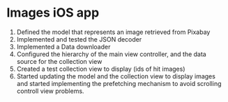 # Images iOS app

1. Defined the model that represents an image retrieved from Pixabay
2. Implemented and tested the JSON decoder
3. Implemented a Data downloader
4. Configured the hierarchy of the main view controller, and the data source for the collection view
5. Created a test collection view to display (ids of hit images)
6. Started updating the model and the collection view to display images and started 
implementing the prefetching mechanism to avoid scrolling controll view problems.
